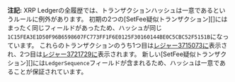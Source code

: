 **注記:** XRP Ledgerの全履歴では、トランザクションハッシュは一意であるというルールに例外があります。 初期の2つの\[SetFee疑似トランザクション\]\[\]にはまったく同じフィールドがあったため、ハッシュが同じ`1C15FEA3E1D50F96B6598607FC773FF1F6E0125F30160144BE0C5CBC52F5151B`になっています。 これらのトランザクションのうち1つ目は[レジャー3715073に](websocket-api-tool.html?server=wss%3A%2F%2Fs2.ripple.com%2F&req=%7B%22id%22%3A%22setfee_nonunique_hash_1%22%2C%22command%22%3A%22transaction_entry%22%2C%22tx_hash%22%3A%221C15FEA3E1D50F96B6598607FC773FF1F6E0125F30160144BE0C5CBC52F5151B%22%2C%22ledger_index%22%3A3715073%7D)表示され、2つ目は[レジャー3721729に](websocket-api-tool.html?server=wss%3A%2F%2Fs2.ripple.com%2F&req=%7B%22id%22%3A%22setfee_nonunique_hash_1%22%2C%22command%22%3A%22transaction_entry%22%2C%22tx_hash%22%3A%221C15FEA3E1D50F96B6598607FC773FF1F6E0125F30160144BE0C5CBC52F5151B%22%2C%22ledger_index%22%3A3721729%7D)表示されます。 新しい\[SetFee疑似トランザクション\]\[\]には`LedgerSequence`フィールドが含まれるため、ハッシュは一意であることが保証されています。
